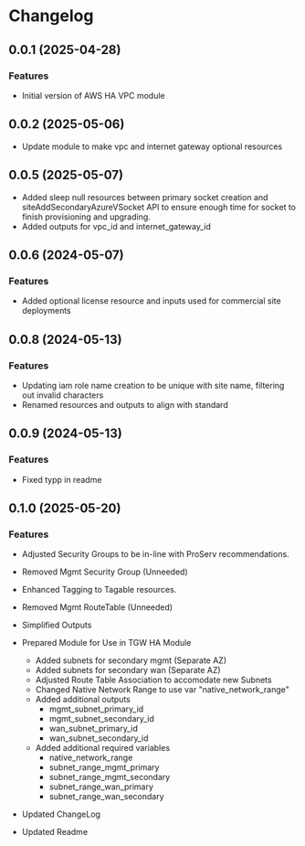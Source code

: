 # Changelog

## 0.0.1 (2025-04-28)

### Features
- Initial version of AWS HA VPC module

## 0.0.2 (2025-05-06)
- Update module to make vpc and internet gateway optional resources

## 0.0.5 (2025-05-07)
- Added sleep null resources between primary socket creation and siteAddSecondaryAzureVSocket API to ensure enough time for socket to finish provisioning and upgrading.
- Added outputs for vpc_id and internet_gateway_id

## 0.0.6 (2024-05-07)

### Features
- Added optional license resource and inputs used for commercial site deployments

## 0.0.8 (2024-05-13)

### Features
- Updating iam role name creation to be unique with site name, filtering out invalid characters
- Renamed resources and outputs to align with standard

## 0.0.9 (2024-05-13)

### Features
- Fixed typp in readme

## 0.1.0 (2025-05-20)

### Features
 - Adjusted Security Groups to be in-line with ProServ recommendations.
 - Removed Mgmt Security Group (Unneeded)
 - Enhanced Tagging to Tagable resources. 
 - Removed Mgmt RouteTable (Unneeded)
 - Simplified Outputs 

 - Prepared Module for Use in TGW HA Module 
   - Added subnets for secondary mgmt (Separate AZ) 
   - Added subnets for secondary wan (Separate AZ)
   - Adjusted Route Table Association to accomodate new Subnets
   - Changed Native Network Range to use var "native_network_range" 
   - Added additional outputs 
     - mgmt_subnet_primary_id 
     - mgmt_subnet_secondary_id
     - wan_subnet_primary_id
     - wan_subnet_secondary_id
    - Added additional required variables 
      - native_network_range
      - subnet_range_mgmt_primary
      - subnet_range_mgmt_secondary
      - subnet_range_wan_primary
      - subnet_range_wan_secondary
 - Updated ChangeLog
 - Updated Readme 
 